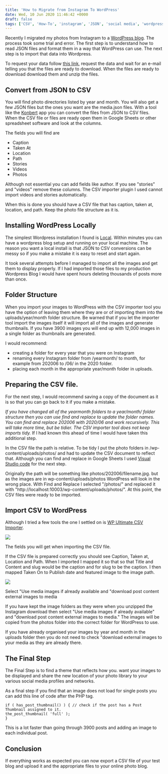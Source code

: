 ```yaml
---
title: 'How to Migrate from Instagram To WordPress'
date: Wed, 10 Jun 2020 11:46:42 +0000
draft: false
tags: ['CSV', 'How-To', 'instagram', 'JSON', 'social media', 'wordpress', 'workflow']
---
```


Recently I migrated my photos from Instagram to a [WordPress blog](https://main-vision.com/richard-photos/). The process took some trial and error. The first step is to understand how to read JSON files and format them in a way that WordPress can use. The next step is to import that data into Wordpress.

To request your data follow [this link](https://www.instagram.com/download/request/), request the data and wait for an e-mail telling you that the files are ready to download. When the files are ready to download download them and unzip the files.

Convert from JSON to CSV
------------------------

You will find photo directories listed by year and month. You will also get a few JSON files but the ones you want are the media.json files. With a tool like the [Konbert](https://app.numidian.io/convert) app you can convert the files from JSON to CSV files. When the CSV file or files are ready open them in Google Sheets or other spreadsheet software and look at the columns.

The fields you will find are

*   Caption
*   Taken At
*   Location
*   Path
*   Stories
*   Videos
*   Photos

Although not essential you can add fields like author. If you see "stories" and "videos" remove these columns. The CSV importer plugin I used cannot import videos and stories automatically.

When this is done you should have a CSV file that has caption, taken at, location, and path. Keep the photo file structure as it is.

Installing WordPress Locally
----------------------------

The simplest Wordpress installation I found is [Local](https://localwp.com/). Within minutes you can have a wordpress blog setup and running on your local machine. The reason you want a local install is that JSON to CSV conversions can be messy so if you make a mistake it is easy to reset and start again.

It took several attempts before I managed to import all the images and get them to display properly. If I had imported those files to my production Wordpress Blog I would have spent hours deleting thousands of posts more than once.

Folder Structure
----------------

When you import your images to WordPress with the CSV importer tool you have the option of leaving them where they are or of importing them into the uploads/year/month folder structure. Be warned that if you let the importer tool import the images itself it will import all of the images and generate thumbnails. If you have 3900 images you will end up with 12,000 images in a single folder as thumbnails are generated.

I would recommend:

*   creating a folder for every year that you were on Instagram
*   renaming every Instagram folder from /yearmonth/ to month, for example from 202006 to /06/ in the 2020 folder.
*   placing each month in the appropriate year/month folder in uploads.

Preparing the CSV file.
-----------------------

For the next step, I would recommend saving a copy of the document as it is so that you can go back to it if you make a mistake.

_If you have changed all of the yearmonth folders to a year/month/ folder structure then you can use find and replace to update the folder names. You can find and replace 202006 with 2020/06 and work recursively. This will take more time, but be tidier. The CSV importer tool does not keep imports tidy._ If I had known this ahead of time I would have taken this additional step.

In the CSV file the path is relative. To be tidy I put the photo folders in /wp-content/uploads/photos/ and had to update the CSV document to reflect that. Although you can find and replace in Google Sheets I used [Visual Studio code](https://code.visualstudio.com/) for the next step.

Originally the path will be something like photos/202006/filename.jpg. but as the images are in wp-content/uploads/photos WordPress will look in the wrong place. With Find and Replace I selected "/photos/" and replaced it with "http://localhost:10003/wp-content/uploads/photos/". At this point, the CSV files were ready to be imported.

Import CSV to WordPress
-----------------------

Although I tried a few tools the one I settled on is [WP Ultimate CSV Importer](https://wordpress.org/plugins/wp-ultimate-csv-importer/).

![](https://i1.wp.com/www.main-vision.com/richard/blog/wp-content/uploads/2020/06/Screenshot-2020-06-10-at-12.29.30.png?fit=1024%2C931&ssl=1)

The fields you will get when importing the CSV file.

If the CSV file is prepared correctly you should see Caption, Taken at, Location and Path. When I imported I mapped it so that so that Title and Content and slug would be the caption and for slug to be the caption. I then mapped Taken On to Publish date and featured image to the image path.

![](https://i0.wp.com/www.main-vision.com/richard/blog/wp-content/uploads/2020/06/Screenshot-2020-06-10-at-12.56.46.png?fit=1024%2C642&ssl=1)

Select "Use media images if already available and "download post content external images to media

If you have kept the image folders as they were when you unzipped the Instagram download then select "Use media images if already available" and "download post content external images to media." The images will be copied from the photos folder into the correct folder for WordPress to use.

If you have already organised your images by year and month in the uploads folder then you do not need to check "download external images to your media as they are already there.

The Final Step
--------------

The Final Step is to find a theme that reflects how you. want your images to be displayed and share the new location of your photo library to your various social media profiles and networks.

As a final step if you find that an image does not load for single posts you can add this line of code after the PHP tag.

```
if ( has_post_thumbnail() ) { // check if the post has a Post Thumbnail assigned to it.
the_post_thumbnail( 'full' );
}
```

This is a lot faster than going through 3900 posts and adding an image to each individual post.

Conclusion
----------

If everything works as expected you can now export a CSV file of your test blog and upload it and the appropriate files to your online photo blog.